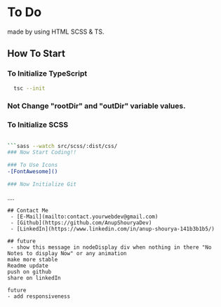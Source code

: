 # To Do
made by using HTML SCSS & TS. 

## How To Start
### To Initialize TypeScript
```bash
  tsc --init
```
### Not Change "rootDir" and "outDir" variable values.

### To Initialize SCSS
```bash
  
```sass --watch src/scss/:dist/css/
### Now Start Coding!!

### To Use Icons 
-[FontAwesome]()

### Now Initialize Git
```
  ....
```
## Contact Me
 - [E-Mail](mailto:contact.yourwebdev@gmail.com)
 - [Github](https://github.com/AnupShouryaDev)
 - [LinkedIn](https://www.linkedin.com/in/anup-shourya-141b3b1b5/)

## future
 - show this message in nodeDisplay div when nothing in there "No Notes to display Now" or any animation
make more stable
Readme update
push on github
share on linkedIn

future 
- add responsiveness